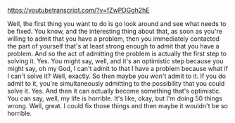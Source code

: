 https://youtubetranscript.com/?v=fZwPDGgh2hE

 Well, the first thing you want to do is go look around and see what needs to be fixed. You know, and the interesting thing about that, as soon as you're willing to admit that you have a problem, then you immediately contacted the part of yourself that's at least strong enough to admit that you have a problem. And so the act of admitting the problem is actually the first step to solving it. Yes. You might say, well, and it's an optimistic step because you might say, oh my God, I can't admit to that I have a problem because what if I can't solve it? Well, exactly. So then maybe you won't admit to it. If you do admit to it, you're simultaneously admitting to the possibility that you could solve it. Yes. And then it can actually become something that's optimistic. You can say, well, my life is horrible. It's like, okay, but I'm doing 50 things wrong. Well, great. I could fix those things and then maybe it wouldn't be so horrible.